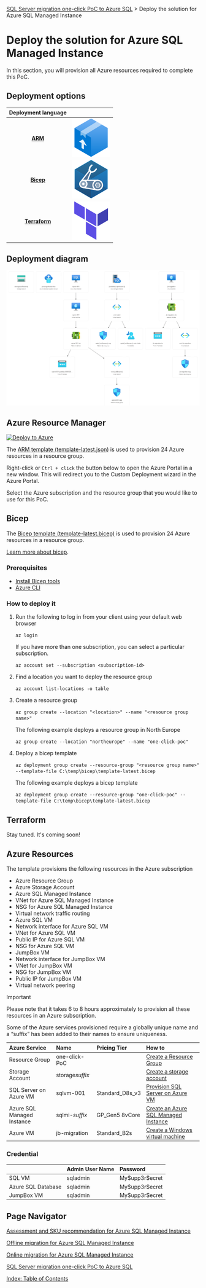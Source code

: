 [SQL Server migration one-click PoC to Azure SQL](../../README.md) > Deploy the solution for Azure SQL Managed Instance

# Deploy the solution for Azure SQL Managed Instance

In this section, you will provision all Azure resources required to complete this PoC.

## Deployment options

| Deployment language |                                                                                                     |
| :-------------------------------: | :----------------------------------------------------------------------------------:  |
|[**ARM**](#azure-resource-manager) | [![azure resource manager](../../media/ARM-Deployment.svg)](#azure-resource-manager)  |
|[**Bicep**](#bicep)                | [![bicep](../../media/Bicep-Logo.svg)](#bicep)                                        |
|[**Terraform**](#terraform)        | [![terraform](../../media/Terraform-Logo.svg)](#terraform)                            |

## Deployment diagram

![resource-visualizer](../media/resource-visualizer.png)

## Azure Resource Manager

[![Deploy to Azure](https://aka.ms/deploytoazurebutton)](https://portal.azure.com/#create/Microsoft.Template/uri/https%3A%2F%2Fraw.githubusercontent.com%2Fmicrosoft%2FSQL-Migration-AzureSQL-PoC%2Fmain%2FAzureSQLMI%2Fdeploy%2Ftemplate-latest.json)

The [ARM template (template-latest.json)](template-latest.json) is used to provision 24 Azure resources in a resource group.

Right-click or `Ctrl + click` the button below to open the Azure Portal in a new window. This will redirect you to the Custom Deployment wizard in the Azure Portal.

Select the Azure subscription and the resource group that you would like to use for this PoC.

## Bicep

The [Bicep template (template-latest.bicep)](template-latest.bicep) is used to provision 24 Azure resources in a  resource group.

 [Learn more about bicep](https://learn.microsoft.com/en-us/azure/azure-resource-manager/bicep/overview?tabs=bicep).

### Prerequisites

- [Install Bicep tools](https://learn.microsoft.com/en-us/azure/azure-resource-manager/bicep/install#azure-cli)
- [Azure CLI](https://learn.microsoft.com/en-us/cli/azure/install-azure-cli)

### How to deploy it

1. Run the following to log in from your client using your default web browser

    ```dotnetcli
    az login
    ```

    If you have more than one subscription, you can select a particular subscription.

    ```dotnetcli
    az account set --subscription <subscription-id>
    ```

2. Find a location you want to deploy the resource group
  
    ```dotnetcli
    az account list-locations -o table
    ```

3. Create a resource group

    ```dotnetcli
    az group create --location "<location>" --name "<resource group name>"
    ```

    The following example deploys a resource group in North Europe

    ```dotnetcli
    az group create --location "northeurope" --name "one-click-poc"
    ```

4. Deploy a bicep template

    ```dotnetcli
    az deployment group create --resource-group "<resource group name>" --template-file C:\temp\bicep\template-latest.bicep

    ```

    The following example deploys a bicep template

    ```dotnetcli
    az deployment group create --resource-group "one-click-poc" --template-file C:\temp\bicep\template-latest.bicep
    ```

## Terraform

Stay tuned. It's coming soon!

## Azure Resources

The template provisions the following resources in the Azure subscription

- Azure Resource Group
- Azure Storage Account
- Azure SQL Managed Instance
- VNet for Azure SQL Managed Instance
- NSG for Azure SQL Managed Instance
- Virtual network traffic routing
- Azure SQL VM
- Network interface for Azure SQL VM
- VNet for Azure SQL VM
- Public IP for Azure SQL VM
- NSG for Azure SQL VM
- JumpBox VM
- Network interface for JumpBox VM
- VNet for JumpBox VM
- NSG for JumpBox VM
- Public IP for JumpBox VM
- Virtual network peering

> [!IMPORTANT]
> Please note that it takes 6 to 8 hours approximately to provision all these resources in an Azure subscription.

Some of the Azure services provisioned require a globally unique name and a “suffix” has been added to their names to ensure uniqueness.

| Azure Service              | Name             | Pricing Tier      | How to    |
|:----                       |:-----            | :----             |:-----     |
| Resource Group             | one-click-PoC    |                   | [Create a Resource Group](https://learn.microsoft.com/en-us/azure/azure-resource-manager/management/manage-resource-groups-portal#create-resource-groups)
| Storage Account            | storage*suffix*  |                   |[Create a storage account](https://learn.microsoft.com/en-us/azure/storage/common/storage-account-create?tabs=azure-portal)|
| SQL Server on Azure VM     | sqlvm-001   | Standard_D8s_v3   |[Provision SQL Server on Azure VM](https://learn.microsoft.com/en-us/azure/azure-sql/virtual-machines/windows/create-sql-vm-portal?view=azuresql) |
| Azure SQL Managed Instance | sqlmi-*suffix*   | GP_Gen5 8vCore    |[Create an Azure SQL Managed Instance](https://learn.microsoft.com/en-us/azure/azure-sql/managed-instance/instance-create-quickstart?view=azuresql)|
| Azure VM                  | jb-migration      | Standard_B2s      |[Create a Windows virtual machine](https://learn.microsoft.com/en-us/azure/virtual-machines/windows/quick-create-portal) |

### Credential

|                       | Admin User Name   | Password         |
|:----                  |:-----             | :----            |
| SQL VM                | sqladmin          | My\$upp3r\$ecret |
| Azure SQL Database    | sqladmin          | My\$upp3r\$ecret |
| JumpBox VM            | sqladmin          | My\$upp3r\$ecret |

## Page Navigator

[Assessment and SKU recommendation for Azure SQL Managed Instance](../assessment/README.md)

[Offline migration for Azure SQL Managed Instance](../migration/offline.md)

[Online migration for Azure SQL Managed Instance](../migration/online.md)

[SQL Server migration one-click PoC to Azure SQL](../../README.md)

[Index: Table of Contents](../../index.md)
